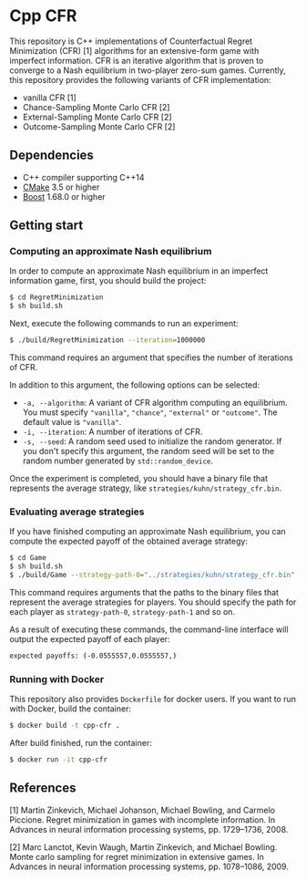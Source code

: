 # Cpp CFR
This repository is C++ implementations of Counterfactual Regret Minimization (CFR) [1] algorithms for an extensive-form game with imperfect information.
CFR is an iterative algorithm that is proven to converge to a Nash equilibrium in two-player zero-sum games.
Currently, this repository provides the following variants of CFR implementation:

* vanilla CFR [1]
* Chance-Sampling Monte Carlo CFR [2]
* External-Sampling Monte Carlo CFR [2]
* Outcome-Sampling Monte Carlo CFR [2]

## Dependencies
* C++ compiler supporting C++14
* [CMake](https://cmake.org/) 3.5 or higher
* [Boost](https://www.boost.org/) 1.68.0 or higher

## Getting start
### Computing an approximate Nash equilibrium
In order to compute an approximate Nash equilibrium in an imperfect information game, first, you should build the project:

```bash
$ cd RegretMinimization
$ sh build.sh
```

Next, execute the following commands to run an experiment:

```bash
$ ./build/RegretMinimization --iteration=1000000 
```

This command requires an argument that specifies the number of iterations of CFR.

In addition to this argument, the following options can be selected:

* `-a, --algorithm`: A variant of CFR algorithm computing an equilibrium. You must specify `"vanilla"`, `"chance"`, `"external"` or `"outcome"`. The default value is `"vanilla"`.
* `-i, --iteration`: A number of iterations of CFR.
* `-s, --seed`: A random seed used to initialize the random generator. If you don't specify this argument, the random seed will be set to the random number generated by `std::random_device`.

Once the experiment is completed, you should have a binary file that represents the average strategy, like `strategies/kuhn/strategy_cfr.bin`.

### Evaluating average strategies
If you have finished computing an approximate Nash equilibrium, you can compute the expected payoff of the obtained average strategy:

```bash
$ cd Game
$ sh build.sh
$ ./build/Game --strategy-path-0="../strategies/kuhn/strategy_cfr.bin" --strategy-path-1="../strategies/kuhn/strategy_cfr.bin"
```

This command requires arguments that the paths to the binary files that represent the average strategies for players.
You should specify the path for each player as `strategy-path-0`, `strategy-path-1` and so on.

As a result of executing these commands, the command-line interface will output the expected payoff of each player:

```bash
expected payoffs: (-0.0555557,0.0555557,)
```

### Running with Docker
This repository also provides `Dockerfile` for docker users.
If you want to run with Docker, build the container:

```bash
$ docker build -t cpp-cfr .
```

After build finished, run the container:

```bash
$ docker run -it cpp-cfr
```


## References
[1] Martin Zinkevich, Michael Johanson, Michael Bowling, and Carmelo Piccione. Regret minimization in games with incomplete information. In Advances in neural information processing systems, pp. 1729–1736, 2008.

[2] Marc Lanctot, Kevin Waugh, Martin Zinkevich, and Michael Bowling. Monte carlo sampling for regret minimization in extensive games. In Advances in neural information processing systems, pp. 1078–1086, 2009.